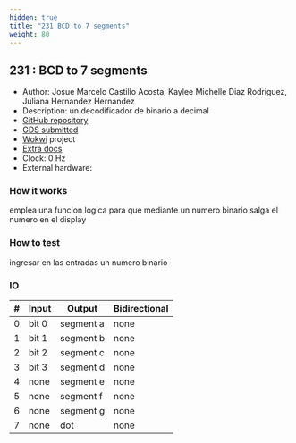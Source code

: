 ```yaml
---
hidden: true
title: "231 BCD to 7 segments"
weight: 80
---
```


## 231 : BCD to 7 segments

* Author: Josue Marcelo Castillo Acosta, Kaylee Michelle Diaz Rodriguez, Juliana Hernandez Hernandez
* Description: un decodificador de binario a decimal
* [GitHub repository](https://github.com/Pinging78/tt04-submission-demo)
* [GDS submitted](https://github.com/Pinging78/tt04-submission-demo/actions/runs/6079852681)
* [Wokwi](https://wokwi.com/projects/374968111036708865) project
* [Extra docs]()
* Clock: 0 Hz
* External hardware: 



### How it works

emplea una funcion logica para que mediante un numero binario salga el numero en el display


### How to test

ingresar en las entradas un numero binario


### IO

| # | Input        | Output       | Bidirectional      |
|---|--------------|--------------| -------------------|
| 0 | bit 0  | segment a | none |
| 1 | bit 1  | segment b | none |
| 2 | bit 2  | segment c | none |
| 3 | bit 3  | segment d | none |
| 4 | none  | segment e | none |
| 5 | none  | segment f | none |
| 6 | none  | segment g | none |
| 7 | none  | dot | none |
